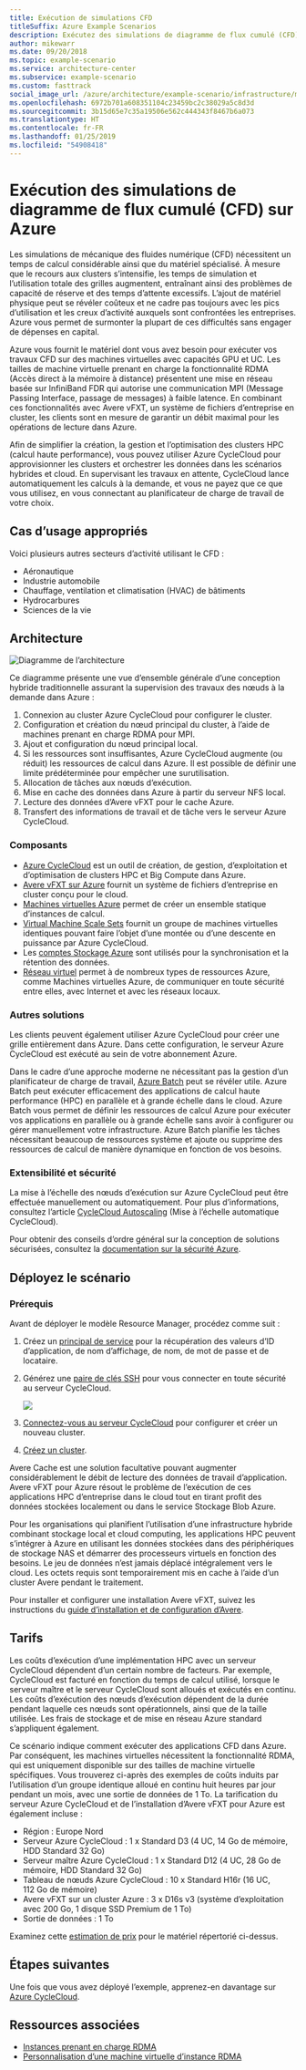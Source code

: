 ```yaml
---
title: Exécution de simulations CFD
titleSuffix: Azure Example Scenarios
description: Exécutez des simulations de diagramme de flux cumulé (CFD) sur Azure.
author: mikewarr
ms.date: 09/20/2018
ms.topic: example-scenario
ms.service: architecture-center
ms.subservice: example-scenario
ms.custom: fasttrack
social_image_url: /azure/architecture/example-scenario/infrastructure/media/architecture-hpc-cfd.png
ms.openlocfilehash: 6972b701a608351104c23459bc2c38029a5c8d3d
ms.sourcegitcommit: 3b15d65e7c35a19506e562c444343f8467b6a073
ms.translationtype: HT
ms.contentlocale: fr-FR
ms.lasthandoff: 01/25/2019
ms.locfileid: "54908418"
---
```

# <a name="running-computational-fluid-dynamics-cfd-simulations-on-azure"></a>Exécution des simulations de diagramme de flux cumulé (CFD) sur Azure

Les simulations de mécanique des fluides numérique (CFD) nécessitent un temps de calcul considérable ainsi que du matériel spécialisé. À mesure que le recours aux clusters s’intensifie, les temps de simulation et l’utilisation totale des grilles augmentent, entraînant ainsi des problèmes de capacité de réserve et des temps d’attente excessifs. L’ajout de matériel physique peut se révéler coûteux et ne cadre pas toujours avec les pics d’utilisation et les creux d’activité auxquels sont confrontées les entreprises. Azure vous permet de surmonter la plupart de ces difficultés sans engager de dépenses en capital.

Azure vous fournit le matériel dont vous avez besoin pour exécuter vos travaux CFD sur des machines virtuelles avec capacités GPU et UC. Les tailles de machine virtuelle prenant en charge la fonctionnalité RDMA (Accès direct à la mémoire à distance) présentent une mise en réseau basée sur InfiniBand FDR qui autorise une communication MPI (Message Passing Interface, passage de messages) à faible latence. En combinant ces fonctionnalités avec Avere vFXT, un système de fichiers d’entreprise en cluster, les clients sont en mesure de garantir un débit maximal pour les opérations de lecture dans Azure.

Afin de simplifier la création, la gestion et l’optimisation des clusters HPC (calcul haute performance), vous pouvez utiliser Azure CycleCloud pour approvisionner les clusters et orchestrer les données dans les scénarios hybrides et cloud. En supervisant les travaux en attente, CycleCloud lance automatiquement les calculs à la demande, et vous ne payez que ce que vous utilisez, en vous connectant au planificateur de charge de travail de votre choix.

## <a name="relevant-use-cases"></a>Cas d’usage appropriés

Voici plusieurs autres secteurs d’activité utilisant le CFD :

- Aéronautique
- Industrie automobile
- Chauffage, ventilation et climatisation (HVAC) de bâtiments
- Hydrocarbures
- Sciences de la vie

## <a name="architecture"></a>Architecture

![Diagramme de l’architecture][architecture]

Ce diagramme présente une vue d’ensemble générale d’une conception hybride traditionnelle assurant la supervision des travaux des nœuds à la demande dans Azure :

1. Connexion au cluster Azure CycleCloud pour configurer le cluster.
2. Configuration et création du nœud principal du cluster, à l’aide de machines prenant en charge RDMA pour MPI.
3. Ajout et configuration du nœud principal local.
4. Si les ressources sont insuffisantes, Azure CycleCloud augmente (ou réduit) les ressources de calcul dans Azure. Il est possible de définir une limite prédéterminée pour empêcher une surutilisation.
5. Allocation de tâches aux nœuds d’exécution.
6. Mise en cache des données dans Azure à partir du serveur NFS local.
7. Lecture des données d’Avere vFXT pour le cache Azure.
8. Transfert des informations de travail et de tâche vers le serveur Azure CycleCloud.

### <a name="components"></a>Composants

- [Azure CycleCloud][cyclecloud] est un outil de création, de gestion, d’exploitation et d’optimisation de clusters HPC et Big Compute dans Azure.
- [Avere vFXT sur Azure][avere] fournit un système de fichiers d’entreprise en cluster conçu pour le cloud.
- [Machines virtuelles Azure][vms] permet de créer un ensemble statique d’instances de calcul.
- [Virtual Machine Scale Sets][vmss] fournit un groupe de machines virtuelles identiques pouvant faire l’objet d’une montée ou d’une descente en puissance par Azure CycleCloud.
- Les [comptes Stockage Azure](/azure/storage/common/storage-introduction) sont utilisés pour la synchronisation et la rétention des données.
- [Réseau virtuel](/azure/virtual-network/virtual-networks-overview) permet à de nombreux types de ressources Azure, comme Machines virtuelles Azure, de communiquer en toute sécurité entre elles, avec Internet et avec les réseaux locaux.

### <a name="alternatives"></a>Autres solutions

Les clients peuvent également utiliser Azure CycleCloud pour créer une grille entièrement dans Azure. Dans cette configuration, le serveur Azure CycleCloud est exécuté au sein de votre abonnement Azure.

Dans le cadre d’une approche moderne ne nécessitant pas la gestion d’un planificateur de charge de travail, [Azure Batch][batch] peut se révéler utile. Azure Batch peut exécuter efficacement des applications de calcul haute performance (HPC) en parallèle et à grande échelle dans le cloud. Azure Batch vous permet de définir les ressources de calcul Azure pour exécuter vos applications en parallèle ou à grande échelle sans avoir à configurer ou gérer manuellement votre infrastructure. Azure Batch planifie les tâches nécessitant beaucoup de ressources système et ajoute ou supprime des ressources de calcul de manière dynamique en fonction de vos besoins.

### <a name="scalability-and-security"></a>Extensibilité et sécurité

La mise à l’échelle des nœuds d’exécution sur Azure CycleCloud peut être effectuée manuellement ou automatiquement. Pour plus d’informations, consultez l’article [CycleCloud Autoscaling][cycle-scale] (Mise à l’échelle automatique CycleCloud).

Pour obtenir des conseils d’ordre général sur la conception de solutions sécurisées, consultez la [documentation sur la sécurité Azure][security].

## <a name="deploy-the-scenario"></a>Déployez le scénario

### <a name="prerequisites"></a>Prérequis

Avant de déployer le modèle Resource Manager, procédez comme suit :

1. Créez un [principal de service][cycle-svcprin] pour la récupération des valeurs d’ID d’application, de nom d’affichage, de nom, de mot de passe et de locataire.
2. Générez une [paire de clés SSH][cycle-ssh] pour vous connecter en toute sécurité au serveur CycleCloud.

    <!-- markdownlint-disable MD033 -->

    <a href="https://portal.azure.com/#create/Microsoft.Template/uri/https%3A%2F%2Fraw.githubusercontent.com%2FCycleCloudCommunity%2Fcyclecloud_arm%2Fmaster%2Fazuredeploy.json" target="_blank">
        <img src="https://azuredeploy.net/deploybutton.png"/>
    </a>

    <!-- markdownlint-enable MD033 -->

3. [Connectez-vous au serveur CycleCloud][cycle-login] pour configurer et créer un nouveau cluster.
4. [Créez un cluster][cycle-create].

Avere Cache est une solution facultative pouvant augmenter considérablement le débit de lecture des données de travail d’application. Avere vFXT pour Azure résout le problème de l’exécution de ces applications HPC d’entreprise dans le cloud tout en tirant profit des données stockées localement ou dans le service Stockage Blob Azure.

Pour les organisations qui planifient l’utilisation d’une infrastructure hybride combinant stockage local et cloud computing, les applications HPC peuvent s’intégrer à Azure en utilisant les données stockées dans des périphériques de stockage NAS et démarrer des processeurs virtuels en fonction des besoins. Le jeu de données n’est jamais déplacé intégralement vers le cloud. Les octets requis sont temporairement mis en cache à l’aide d’un cluster Avere pendant le traitement.

Pour installer et configurer une installation Avere vFXT, suivez les instructions du [guide d’installation et de configuration d’Avere][avere].

## <a name="pricing"></a>Tarifs

Les coûts d’exécution d’une implémentation HPC avec un serveur CycleCloud dépendent d’un certain nombre de facteurs. Par exemple, CycleCloud est facturé en fonction du temps de calcul utilisé, lorsque le serveur maître et le serveur CycleCloud sont alloués et exécutés en continu. Les coûts d’exécution des nœuds d’exécution dépendent de la durée pendant laquelle ces nœuds sont opérationnels, ainsi que de la taille utilisée. Les frais de stockage et de mise en réseau Azure standard s’appliquent également.

Ce scénario indique comment exécuter des applications CFD dans Azure. Par conséquent, les machines virtuelles nécessitent la fonctionnalité RDMA, qui est uniquement disponible sur des tailles de machine virtuelle spécifiques. Vous trouverez ci-après des exemples de coûts induits par l’utilisation d’un groupe identique alloué en continu huit heures par jour pendant un mois, avec une sortie de données de 1 To. La tarification du serveur Azure CycleCloud et de l’installation d’Avere vFXT pour Azure est également incluse :

- Région : Europe Nord
- Serveur Azure CycleCloud : 1 x Standard D3 (4 UC, 14 Go de mémoire, HDD Standard 32 Go)
- Serveur maître Azure CycleCloud : 1 x Standard D12 (4 UC, 28 Go de mémoire, HDD Standard 32 Go)
- Tableau de nœuds Azure CycleCloud : 10 x Standard H16r (16 UC, 112 Go de mémoire)
- Avere vFXT sur un cluster Azure : 3 x D16s v3 (système d’exploitation avec 200 Go, 1 disque SSD Premium de 1 To)
- Sortie de données : 1 To

Examinez cette [estimation de prix][pricing] pour le matériel répertorié ci-dessus.

## <a name="next-steps"></a>Étapes suivantes

Une fois que vous avez déployé l’exemple, apprenez-en davantage sur [Azure CycleCloud][cyclecloud].

## <a name="related-resources"></a>Ressources associées

- [Instances prenant en charge RDMA][rdma]
- [Personnalisation d’une machine virtuelle d’instance RDMA][rdma-custom]

<!-- links -->
[architecture]: ./media/architecture-hpc-cfd.png
[calculator]: https://azure.com/e/
[availability]: /azure/architecture/checklist/availability
[resource-groups]: /azure/azure-resource-manager/resource-group-overview
[resiliency]: /azure/architecture/resiliency/
[security]: /azure/security/
[scalability]: /azure/architecture/checklist/scalability
[vmss]: /azure/virtual-machine-scale-sets/overview
[cyclecloud]: /azure/cyclecloud/
[rdma]: /azure/virtual-machines/windows/sizes-hpc#rdma-capable-instances
[gpu]: /azure/virtual-machines/windows/sizes-gpu
[hpcsizes]: /azure/virtual-machines/windows/sizes-hpc
[vms]: /azure/virtual-machines/
[low-pri]: /azure/virtual-machine-scale-sets/virtual-machine-scale-sets-use-low-priority
[batch]: /azure/batch/
[avere]: https://github.com/Azure/Avere/blob/master/README.md
[cycle-prereq]: /azure/cyclecloud/quickstart-install-cyclecloud#prerequisites
[cycle-svcprin]: /azure/cyclecloud/quickstart-install-cyclecloud#service-principal
[cycle-ssh]: /azure/cyclecloud/quickstart-install-cyclecloud#ssh-keypair
[cycle-login]: /azure/cyclecloud/quickstart-install-cyclecloud#log-into-the-cyclecloud-application-server
[cycle-create]: /azure/cyclecloud/quickstart-create-and-run-cluster
[rdma]: /azure/virtual-machines/windows/sizes-hpc#rdma-capable-instances
[rdma-custom]: /azure/virtual-machines/linux/classic/rdma-cluster#customize-the-vm
[pricing]: https://azure.com/e/53030a04a2ab47a289156e2377a4247a
[cycle-scale]: /azure/cyclecloud/autoscale
